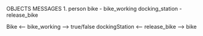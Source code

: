 

OBJECTS          MESSAGES
1.
person
bike            - bike_working
docking_station - release_bike


Bike <-- bike_working --> true/false
dockingStation <-- release_bike --> bike
